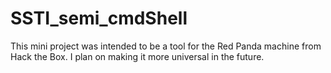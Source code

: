 # SSTI_semi_cmdShell

This mini project was intended to be a tool for the Red Panda machine from Hack the Box. I plan on making it more universal in the future.
